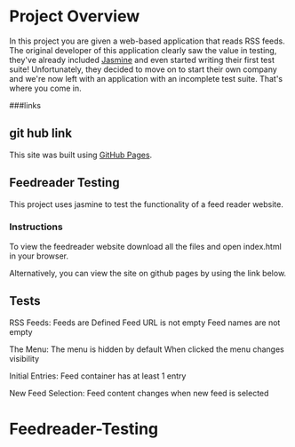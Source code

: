 
# Project Overview

In this project you are given a web-based application that reads RSS feeds. The original developer of this application clearly saw the value in testing, they've already included [Jasmine](http://jasmine.github.io/) and even started writing their first test suite! Unfortunately, they decided to move on to start their own company and we're now left with an application with an incomplete test suite. That's where you come in.

###links
## git hub link

This site was built using [GitHub Pages](https://github.com/algammal/Feedreader-Testing.git).


## Feedreader Testing

This project uses jasmine to test the functionality of a feed reader website. 

### Instructions
To view the feedreader website download all the files and open index.html in your browser.

Alternatively, you can view the site on github pages by using the link below.

## Tests
RSS Feeds:
 Feeds are Defined
 Feed URL is not empty
 Feed names are not empty

The Menu:
  The menu is hidden by default
  When clicked the menu changes visibility

Initial Entries:
  Feed container has at least 1 entry

New Feed Selection:
 Feed content changes when new feed is selected
# Feedreader-Testing
